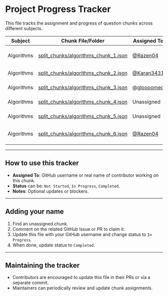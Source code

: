 # Project Progress Tracker

This file tracks the assignment and progress of question chunks across different subjects.

| Subject     | Chunk File/Folder           | Assigned To  | Status          | Notes                          |
|-------------|----------------------------|--------------|-----------------|-------------------------------|
| Algorithms  | [split_chunks/algorithms_chunk_1.json](Algorithms\split_chunks\algorithms_chunk_1.json) | [@Razen04](https://github.com/Razen04)   | Completed | Validated and Merged  |
| Algorithms  | [split_chunks/algorithms_chunk_2.json](Algorithms\split_chunks\algorithms_chunk_2.json) | [@Karan3431](https://github.com/Karan3431)   | In Progress     |                               |
| Algorithms  | [split_chunks/algorithms_chunk_3.json](Algorithms\split_chunks\algorithms_chunk_3.json) | [@gloooomed](https://github.com/gloooomed)   | In Progress     |   |
| Algorithms  | [split_chunks/algorithms_chunk_4.json](Algorithms\split_chunks\algorithms_chunk_4.json) | Unassigned   | Not Started     |                               |
| Algorithms  | [split_chunks/algorithms_chunk_5.json](Algorithms\split_chunks\algorithms_chunk_6.json) | Unassigned   | Not Started     |   |
| Algorithms  | [split_chunks/algorithms_chunk_6.json](Algorithms\split_chunks\algorithms_chunk_6.json) | [@Razen04](https://github.com/Razen04)   | Completed    | Validated and Merged               |
---

## How to use this tracker

- **Assigned To**: GitHub username or real name of contributor working on this chunk.
- **Status** can be: `Not Started`, `In Progress`, `Completed`.
- **Notes**: Optional updates or blockers.

---

## Adding your name

1. Find an unassigned chunk.
2. Comment on the related GitHub Issue or PR to claim it.
3. Update this file with your GitHub username and change status to `In Progress`.
4. When done, update status to `Completed`.

---

## Maintaining the tracker

- Contributors are encouraged to update this file in their PRs or via a separate commit.
- Maintainers can periodically review and update chunk assignments.

